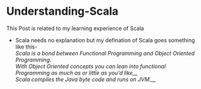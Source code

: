 # Understanding-Scala

This Post is related to my learning experience of Scala

* Scala needs no explanation but my defination of Scala goes something like this-  
 *Scala is a bond between Functional Programming and Object Oriented Programming.*  
 *With Object Oriented concepts you can lean into functional Programming as much as or little as you'd like__*  
 *Scala compiles the Java byte code and runs on JVM.__*  


